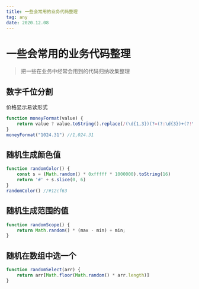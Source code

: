 ```yaml
---
title: 一些会常用的业务代码整理
tag: any
date: 2020.12.08
---
```


# 一些会常用的业务代码整理
> 把一些在业务中经常会用到的代码归纳收集整理

## 数字千位分割
价格显示易读形式
```js
function moneyFormat(value) {
    return value ? value.toString().replace(/(\d{1,3})(?=(?:\d{3})+(?!\d))/g, '$1,') : value
}
moneyFormat("1024.31") //1,024.31
```

## 随机生成颜色值
```js
function randomColor() {
    const s = (Math.random() * 0xfffff * 1000000).toString(16)
    return '#' + s.slice(0, 6)
}
randomColor() //#12cf63
```

## 随机生成范围的值
```js
function randomScope() {
    return Math.random() * (max - min) + min;
}
```

## 随机在数组中选一个
```js
function randomSelect(arr) {
    return arr[Math.floor(Math.random() * arr.length)]
}
```
